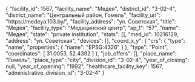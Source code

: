 {
    "facility_id": 1567,
    "facility_name": "Медея",
    "district_id": "3-02-4",
    "district_name": "Центральный район, Гомель",
    "facility_url": "https:\/\/medeya.103.by\/",
    "facility_address": "ул. Советская",
    "title": "Медея",
    "facility_type": "Медицинский центр",
    "ap_1": "57",
    "name": "Медея",
    "state": "private institution",
    "stats": [],
    "med_id": 10216129,
    "address": "ул. Советская",
    "devices": [],
    "coord_x_y": {
        "crs": {
            "type": "name",
            "properties": {
                "name": "EPSG:4326"
            }
        },
        "type": "Point",
        "coordinates": [
            31.0053,
            52.4392
        ]
    },
    "job_offers": [],
    "place_name": "Гомель",
    "place_type": "city",
    "division_id": "3-02-4",
    "year_of_closing": null,
    "year_of_opening": "1992",
    "healthcare_facility_key": 1567,
    "administrative_division_id": "3-02-4"
}